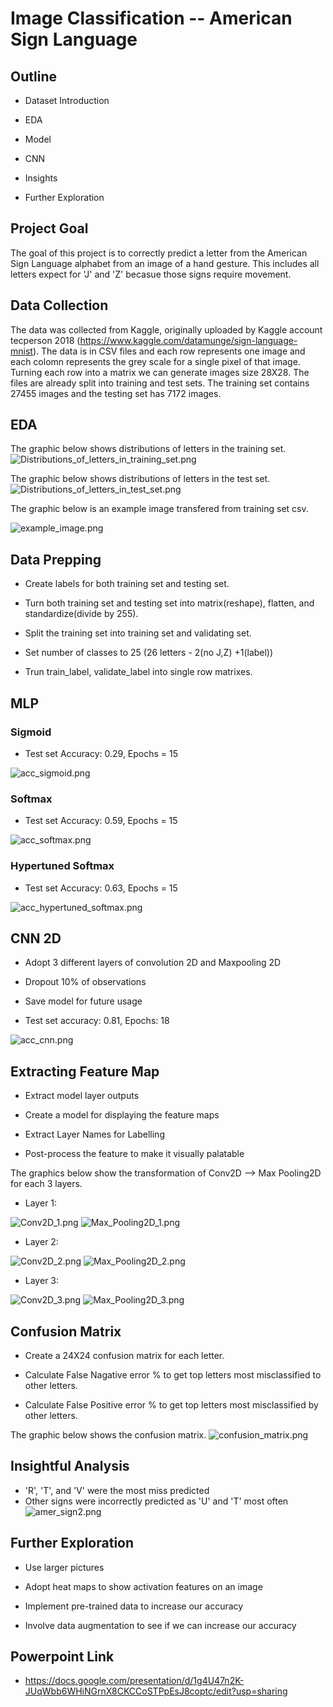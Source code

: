 # Image Classification -- American Sign Language

## Outline

- Dataset Introduction

- EDA

- Model

- CNN

- Insights

- Further Exploration

## Project Goal

The goal of this project is to correctly predict a letter from the American Sign Language alphabet from an image of a hand gesture. This includes all letters expect for 'J' and 'Z' becasue those signs require movement. 

## Data Collection

The data was collected from Kaggle, originally uploaded by Kaggle account tecperson 2018 (https://www.kaggle.com/datamunge/sign-language-mnist). The data is in CSV files and each row represents one image and each colomn represents the grey scale for a single pixel of that image. Turning each row into a matrix we can generate images size 28X28. The files are already split into training and test sets. The training set contains 27455 images and the testing set has 7172 images. 

## EDA

The graphic below shows distributions of letters in the training set.
![Distributions_of_letters_in_training_set.png](Pictures/Distributions_of_letters_in_training_set.png)

The graphic below shows distributions of letters in the test set.
![Distributions_of_letters_in_test_set.png](Pictures/Distributions_of_letters_in_test_set.png)

The graphic below is an example image transfered from training set csv.

![example_image.png](Pictures/example_image.png)

## Data Prepping

- Create labels for both training set and testing set.

- Turn both training set and testing set into matrix(reshape), flatten, and standardize(divide by 255).

- Split the training set into training set and validating set.

- Set number of classes to 25 (26 letters - 2(no J,Z) +1(label))

- Trun train_label, validate_label into single row matrixes.

## MLP

### Sigmoid

- Test set Accuracy: 0.29, Epochs = 15

![acc_sigmoid.png](Pictures/acc_sigmoid.png)

### Softmax

- Test set Accuracy: 0.59, Epochs = 15

![acc_softmax.png](Pictures/acc_softmax.png)

### Hypertuned Softmax

- Test set Accuracy: 0.63, Epochs = 15

![acc_hypertuned_softmax.png](Pictures/acc_hypertuned_softmax.png)

## CNN 2D

- Adopt 3 different layers of convolution 2D and Maxpooling 2D

- Dropout 10% of observations

- Save model for future usage

- Test set accuracy: 0.81, Epochs: 18

![acc_cnn.png](Pictures/acc_cnn.png)

## Extracting Feature Map

- Extract model layer outputs

- Create a model for displaying the feature maps

- Extract Layer Names for Labelling

- Post-process the feature to make it visually palatable
 
 The graphics below show the transformation of Conv2D --> Max Pooling2D for each 3 layers.
 
 - Layer 1:
 
 ![Conv2D_1.png](Pictures/Conv2D_1.png)
 ![Max_Pooling2D_1.png](Pictures/Max_Pooling2D_1.png)
 
 - Layer 2:
 
 ![Conv2D_2.png](Pictures/Conv2D_2.png)
 ![Max_Pooling2D_2.png](Pictures/Max_Pooling2D_2.png)
 
 - Layer 3:
 
 ![Conv2D_3.png](Pictures/Conv2D_3.png)
 ![Max_Pooling2D_3.png](Pictures/Max_Pooling2D_3.png)
 
 ## Confusion Matrix
 
 - Create a 24X24 confusion matrix for each letter.
 
 - Calculate False Nagative error % to get top letters most misclassified to other letters.
 
 - Calculate False Positive error % to get top letters most misclassified by other letters.
 
 The graphic below shows the confusion matrix.
 ![confusion_matrix.png](Pictures/confusion_matrix.png)
 
 ## Insightful Analysis
 
 - 'R', 'T', and 'V' were the most miss predicted
 - Other signs were incorrectly predicted as 'U' and 'T' most often
 ![amer_sign2.png](Pictures/amer_sign2.png)
 
 ## Further Exploration
 
- Use larger pictures 

- Adopt heat maps to show activation features on an image

- Implement pre-trained data to increase our accuracy

- Involve data augmentation to see if we can increase our accuracy

 ## Powerpoint Link
 
 - https://docs.google.com/presentation/d/1g4U47n2K-JUqWbb6WHiNGrnX8CKCCoSTPpEsJ8coptc/edit?usp=sharing
